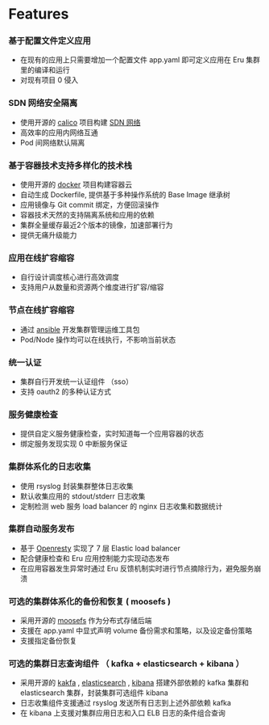 # Features

### 基于配置文件定义应用

- 在现有的应用上只需要增加一个配置文件 app.yaml 即可定义应用在 Eru 集群里的编译和运行
- 对现有项目 0 侵入

### SDN 网络安全隔离

- 使用开源的 [calico](https://github.com/projectcalico/calico) 项目构建 [SDN 网络](https://zh.wikipedia.org/wiki/%E8%BB%9F%E9%AB%94%E5%AE%9A%E7%BE%A9%E7%B6%B2%E8%B7%AF)
- 高效率的应用内网络互通
- Pod 间网络默认隔离

### 基于容器技术支持多样化的技术栈

- 使用开源的 [docker](https://github.com/moby/moby) 项目构建容器云
- 自动生成 Dockerfile, 提供基于多种操作系统的 Base Image 继承树
- 应用镜像与 Git commit 绑定，方便回滚操作
- 容器技术天然的支持隔离系统和应用的依赖
- 集群全量缓存最近2个版本的镜像，加速部署行为
- 提供无痛升级能力

### 应用在线扩容缩容

- 自行设计调度核心进行高效调度
- 支持用户从数量和资源两个维度进行扩容/缩容

### 节点在线扩容缩容

- 通过 [ansible](https://github.com/ansible/ansible) 开发集群管理运维工具包
- Pod/Node 操作均可以在线执行，不影响当前状态

### 统一认证

- 集群自行开发统一认证组件 （sso）
- 支持 oauth2 的多种认证方式

### 服务健康检查

- 提供自定义服务健康检查，实时知道每一个应用容器的状态
- 绑定服务发现实现 0 中断服务保证

### 集群体系化的日志收集

- 使用 rsyslog 封装集群整体日志收集
- 默认收集应用的 stdout/stderr 日志收集
- 定制检测 web 服务 load balancer 的 nginx 日志收集和数据统计

### 集群自动服务发布

- 基于 [Openresty](https://openresty.org/en/) 实现了 7 层 Elastic load balancer
- 配合健康检查和 Eru 应用控制能力实现动态发布
- 在应用容器发生异常时通过 Eru 反馈机制实时进行节点摘除行为，避免服务崩溃

### 可选的集群体系化的备份和恢复 ( moosefs )

- 采用开源的 [moosefs](https://github.com/moosefs/moosefs) 作为分布式存储后端
- 支援在 app.yaml 中显式声明 volume 备份需求和策略，以及设定备份策略
- 支援指定备份恢复

### 可选的集群日志查询组件 （ kafka + elasticsearch + kibana ）

- 采用开源的 [kakfa](https://github.com/apache/kafka)  , [elasticsearch](https://github.com/elastic/elasticsearch) , [kibana](https://github.com/elastic/kibana) 搭建外部依赖的 kafka 集群和 elasticsearch 集群，封装集群可选组件 kibana
- 日志收集组件支援通过 rsyslog 发送所有日志到上述外部依赖 kafka
- 在 kibana 上支援对集群应用日志和入口 ELB 日志的条件组合查询
